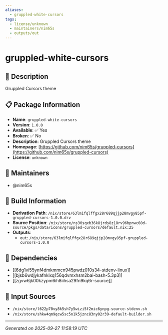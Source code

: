 ```yaml
---
aliases:
  - gruppled-white-cursors
tags:
  - license/unknown
  - maintainers/nim65s
  - outputs/out
---
```


# gruppled-white-cursors

## 📝 Description

Gruppled Cursors theme

## 📋 Package Information

- **Name**: `gruppled-white-cursors`
- **Version**: `1.0.0`
- **Available**: ✅ Yes
- **Broken**: ✅ No
- **Description**: Gruppled Cursors theme
- **Homepage**: [https://github.com/nim65s/gruppled-cursors](https://github.com/nim65s/gruppled-cursors)
- **License**: `unknown`
## 👥 Maintainers

- @nim65s


## 🔧 Build Information

- **Derivation Path**: `/nix/store/63lmifqlffgx28r689qjjp28mvgy85pf-gruppled-cursors-1.0.0.drv`
- **Source Position**: `/nix/store/ns30sqxb36k8jrds8z18rv96bpnwc60d-source/pkgs/data/icons/gruppled-cursors/default.nix:25`
- **Outputs**:
  - `out`:  `/nix/store/63lmifqlffgx28r689qjjp28mvgy85pf-gruppled-cursors-1.0.0`

## 🔗 Dependencies

- [[6dg1vi55ynf4dmkmmcn945pwdz010s34-stdenv-linux]]
- [[bjsb6wdjykafnkixq156qdvmxhsm2bai-bash-5.3p3]]
- [[zgvw6jk00kzypm6ih8iihsa29fn9kq6r-source]]

## 📁 Input Sources

- `/nix/store/l622p70vy8k5sh7y5wizi5f2mic6ynpg-source-stdenv.sh`
- `/nix/store/shkw4qm9qcw5sc5n1k5jznc83ny02r39-default-builder.sh`

---
*Generated on 2025-09-27 11:58:19 UTC*
